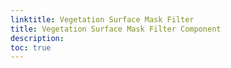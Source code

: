 ```yaml
---
linktitle: Vegetation Surface Mask Filter
title: Vegetation Surface Mask Filter Component
description:
toc: true
---
```


